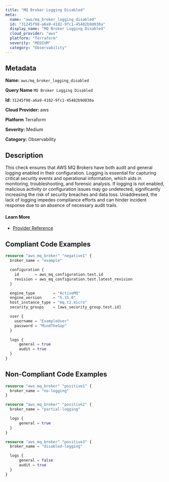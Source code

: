 ```yaml
---
title: "MQ Broker Logging Disabled"
meta:
  name: "aws/mq_broker_logging_disabled"
  id: "31245f98-a6a9-4182-9fc1-45482b9d030a"
  display_name: "MQ Broker Logging Disabled"
  cloud_provider: "aws"
  platform: "Terraform"
  severity: "MEDIUM"
  category: "Observability"
---
```

## Metadata

**Name:** `aws/mq_broker_logging_disabled`

**Query Name** `MQ Broker Logging Disabled`

**Id:** `31245f98-a6a9-4182-9fc1-45482b9d030a`

**Cloud Provider:** aws

**Platform** Terraform

**Severity:** Medium

**Category:** Observability

## Description
This check ensures that AWS MQ Brokers have both audit and general logging enabled in their configuration. Logging is essential for capturing critical security events and operational information, which aids in monitoring, troubleshooting, and forensic analysis. If logging is not enabled, malicious activity or configuration issues may go undetected, significantly increasing the risk of security breaches and data loss. Unaddressed, the lack of logging impedes compliance efforts and can hinder incident response due to an absence of necessary audit trails.

#### Learn More

 - [Provider Reference](https://registry.terraform.io/providers/hashicorp/aws/latest/docs/resources/mq_broker)


## Compliant Code Examples
```terraform
resource "aws_mq_broker" "negative1" {
  broker_name = "example"

  configuration {
    id       = aws_mq_configuration.test.id
    revision = aws_mq_configuration.test.latest_revision
  }

  engine_type        = "ActiveMQ"
  engine_version     = "5.15.0"
  host_instance_type = "mq.t2.micro"
  security_groups    = [aws_security_group.test.id]

  user {
    username = "ExampleUser"
    password = "MindTheGap"
  }

  logs {
      general = true
      audit = true
  }
}
```
## Non-Compliant Code Examples
```terraform
resource "aws_mq_broker" "positive1" {
  broker_name = "no-logging"
}

resource "aws_mq_broker" "positive2" {
  broker_name = "partial-logging"

  logs {
      general = true
  }
}

resource "aws_mq_broker" "positive3" {
  broker_name = "disabled-logging"

  logs {
      general = false
      audit = true
  }
}

```